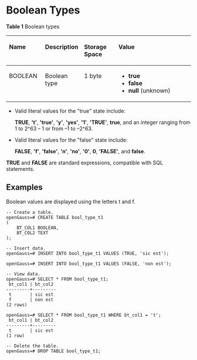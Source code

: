 # Boolean Types<a name="EN-US_TOPIC_0289900487"></a>

**Table  1**  Boolean types

<a name="en-us_topic_0283137359_en-us_topic_0237121929_en-us_topic_0059777457_en-us_topic_0058966282_table40398258"></a>
<table><thead align="left"><tr id="en-us_topic_0283137359_en-us_topic_0237121929_en-us_topic_0059777457_en-us_topic_0058966282_row60544059"><th class="cellrowborder" valign="top" width="19.57%" id="mcps1.2.5.1.1"><p id="en-us_topic_0283137359_en-us_topic_0237121929_en-us_topic_0059777457_en-us_topic_0058966282_p5121737"><a name="en-us_topic_0283137359_en-us_topic_0237121929_en-us_topic_0059777457_en-us_topic_0058966282_p5121737"></a><a name="en-us_topic_0283137359_en-us_topic_0237121929_en-us_topic_0059777457_en-us_topic_0058966282_p5121737"></a>Name</p>
</th>
<th class="cellrowborder" valign="top" width="20.06%" id="mcps1.2.5.1.2"><p id="en-us_topic_0283137359_en-us_topic_0237121929_en-us_topic_0059777457_en-us_topic_0058966282_p12207556"><a name="en-us_topic_0283137359_en-us_topic_0237121929_en-us_topic_0059777457_en-us_topic_0058966282_p12207556"></a><a name="en-us_topic_0283137359_en-us_topic_0237121929_en-us_topic_0059777457_en-us_topic_0058966282_p12207556"></a>Description</p>
</th>
<th class="cellrowborder" valign="top" width="18.75%" id="mcps1.2.5.1.3"><p id="en-us_topic_0283137359_en-us_topic_0237121929_en-us_topic_0059777457_en-us_topic_0058966282_p49287955"><a name="en-us_topic_0283137359_en-us_topic_0237121929_en-us_topic_0059777457_en-us_topic_0058966282_p49287955"></a><a name="en-us_topic_0283137359_en-us_topic_0237121929_en-us_topic_0059777457_en-us_topic_0058966282_p49287955"></a>Storage Space</p>
</th>
<th class="cellrowborder" valign="top" width="41.620000000000005%" id="mcps1.2.5.1.4"><p id="en-us_topic_0283137359_en-us_topic_0237121929_en-us_topic_0059777457_en-us_topic_0058966282_p32901407"><a name="en-us_topic_0283137359_en-us_topic_0237121929_en-us_topic_0059777457_en-us_topic_0058966282_p32901407"></a><a name="en-us_topic_0283137359_en-us_topic_0237121929_en-us_topic_0059777457_en-us_topic_0058966282_p32901407"></a>Value</p>
</th>
</tr>
</thead>
<tbody><tr id="en-us_topic_0283137359_en-us_topic_0237121929_en-us_topic_0059777457_en-us_topic_0058966282_row47768271"><td class="cellrowborder" valign="top" width="19.57%" headers="mcps1.2.5.1.1 "><p id="en-us_topic_0283137359_en-us_topic_0237121929_en-us_topic_0059777457_a998a9cb45d8e437eb998c73a5b117196"><a name="en-us_topic_0283137359_en-us_topic_0237121929_en-us_topic_0059777457_a998a9cb45d8e437eb998c73a5b117196"></a><a name="en-us_topic_0283137359_en-us_topic_0237121929_en-us_topic_0059777457_a998a9cb45d8e437eb998c73a5b117196"></a>BOOLEAN</p>
</td>
<td class="cellrowborder" valign="top" width="20.06%" headers="mcps1.2.5.1.2 "><p id="en-us_topic_0283137359_en-us_topic_0237121929_en-us_topic_0059777457_a454c7aa819094ea4be4f562e95c8a869"><a name="en-us_topic_0283137359_en-us_topic_0237121929_en-us_topic_0059777457_a454c7aa819094ea4be4f562e95c8a869"></a><a name="en-us_topic_0283137359_en-us_topic_0237121929_en-us_topic_0059777457_a454c7aa819094ea4be4f562e95c8a869"></a>Boolean type</p>
</td>
<td class="cellrowborder" valign="top" width="18.75%" headers="mcps1.2.5.1.3 "><p id="en-us_topic_0283137359_en-us_topic_0237121929_en-us_topic_0059777457_a657053800f60463cac779db77b251280"><a name="en-us_topic_0283137359_en-us_topic_0237121929_en-us_topic_0059777457_a657053800f60463cac779db77b251280"></a><a name="en-us_topic_0283137359_en-us_topic_0237121929_en-us_topic_0059777457_a657053800f60463cac779db77b251280"></a>1 byte</p>
</td>
<td class="cellrowborder" valign="top" width="41.620000000000005%" headers="mcps1.2.5.1.4 "><a name="en-us_topic_0283137359_en-us_topic_0237121929_en-us_topic_0059777457_u9c74570c04154fa4b6fa198db2044bdc"></a><a name="en-us_topic_0283137359_en-us_topic_0237121929_en-us_topic_0059777457_u9c74570c04154fa4b6fa198db2044bdc"></a><ul id="en-us_topic_0283137359_en-us_topic_0237121929_en-us_topic_0059777457_u9c74570c04154fa4b6fa198db2044bdc"><li><strong id="b1579485817576"><a name="b1579485817576"></a><a name="b1579485817576"></a>true</strong></li><li><strong id="b198811802581"><a name="b198811802581"></a><a name="b198811802581"></a>false</strong></li><li><strong id="b842352706113458"><a name="b842352706113458"></a><a name="b842352706113458"></a>null</strong> (unknown)</li></ul>
</td>
</tr>
</tbody>
</table>

-   Valid literal values for the "true" state include:

    **TRUE**,  **'t'**,  **'true'**,  **'y'**,  **'yes'**,  **'1'**,  **'TRUE'**,  **true**, and an integer ranging from 1 to 2^63 – 1 or from –1 to –2^63.

-   Valid literal values for the "false" state include:

    **FALSE**,  **'f'**,  **'false'**,  **'n'**,  **'no'**,  **'0'**,  **0**,  **'FALSE'**, and  **false**.


**TRUE**  and  **FALSE**  are standard expressions, compatible with SQL statements.

## Examples<a name="en-us_topic_0283137359_en-us_topic_0237121929_en-us_topic_0059777457_s2cf0ef56c49a4e58b4a2e5507196b56f"></a>

Boolean values are displayed using the letters t and f.

```
-- Create a table.
openGauss=# CREATE TABLE bool_type_t1  
(
    BT_COL1 BOOLEAN,
    BT_COL2 TEXT
);

-- Insert data.
openGauss=# INSERT INTO bool_type_t1 VALUES (TRUE, 'sic est');

openGauss=# INSERT INTO bool_type_t1 VALUES (FALSE, 'non est');

-- View data.
openGauss=# SELECT * FROM bool_type_t1;
 bt_col1 | bt_col2 
---------+---------
 t       | sic est
 f       | non est
(2 rows)

openGauss=# SELECT * FROM bool_type_t1 WHERE bt_col1 = 't';
 bt_col1 | bt_col2 
---------+---------
 t       | sic est
(1 row)

-- Delete the table.
openGauss=# DROP TABLE bool_type_t1;
```

